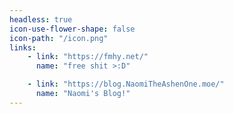 ```yaml
---
headless: true
icon-use-flower-shape: false
icon-path: "/icon.png"
links:
    - link: "https://fmhy.net/"
      name: "free shit >:D"

    - link: "https://blog.NaomiTheAshenOne.moe/"
      name: "Naomi's Blog!"
---
```

